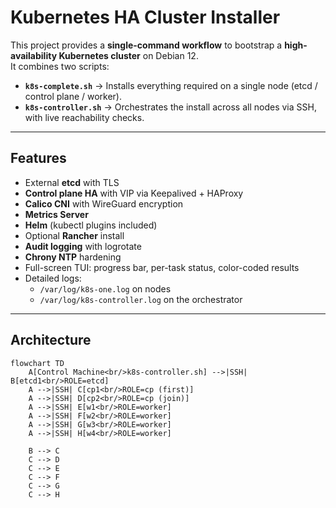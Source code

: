 # Kubernetes HA Cluster Installer

This project provides a **single-command workflow** to bootstrap a **high-availability Kubernetes cluster** on Debian 12.  
It combines two scripts:

- **`k8s-complete.sh`** → Installs everything required on a single node (etcd / control plane / worker).
- **`k8s-controller.sh`** → Orchestrates the install across all nodes via SSH, with live reachability checks.

---

## Features

- External **etcd** with TLS
- **Control plane HA** with VIP via Keepalived + HAProxy
- **Calico CNI** with WireGuard encryption
- **Metrics Server**
- **Helm** (kubectl plugins included)
- Optional **Rancher** install
- **Audit logging** with logrotate
- **Chrony NTP** hardening
- Full-screen TUI: progress bar, per-task status, color-coded results
- Detailed logs:  
  - `/var/log/k8s-one.log` on nodes  
  - `/var/log/k8s-controller.log` on the orchestrator

---

## Architecture

```mermaid
flowchart TD
    A[Control Machine<br/>k8s-controller.sh] -->|SSH| B[etcd1<br/>ROLE=etcd]
    A -->|SSH| C[cp1<br/>ROLE=cp (first)]
    A -->|SSH| D[cp2<br/>ROLE=cp (join)]
    A -->|SSH| E[w1<br/>ROLE=worker]
    A -->|SSH| F[w2<br/>ROLE=worker]
    A -->|SSH| G[w3<br/>ROLE=worker]
    A -->|SSH| H[w4<br/>ROLE=worker]

    B --> C
    C --> D
    C --> E
    C --> F
    C --> G
    C --> H
